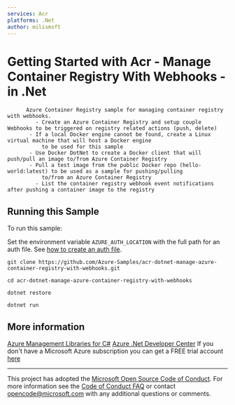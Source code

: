 ```yaml
---
services: Acr
platforms: .Net
author: milismsft
---
```


# Getting Started with Acr - Manage Container Registry With Webhooks - in .Net #

          Azure Container Registry sample for managing container registry with webhooks.
             - Create an Azure Container Registry and setup couple Webhooks to be triggered on registry related actions (push, delete)
           - If a local Docker engine cannot be found, create a Linux virtual machine that will host a Docker engine
               to be used for this sample
           - Use Docker DotNet to create a Docker client that will push/pull an image to/from Azure Container Registry
           - Pull a test image from the public Docker repo (hello-world:latest) to be used as a sample for pushing/pulling
               to/from an Azure Container Registry
             - List the container registry webhook event notifications after pushing a container image to the registry


## Running this Sample ##

To run this sample:

Set the environment variable `AZURE_AUTH_LOCATION` with the full path for an auth file. See [how to create an auth file](https://github.com/Azure/azure-sdk-for-net/blob/Fluent/AUTH.md).

    git clone https://github.com/Azure-Samples/acr-dotnet-manage-azure-container-registry-with-webhooks.git

    cd acr-dotnet-manage-azure-container-registry-with-webhooks

    dotnet restore

    dotnet run

## More information ##

[Azure Management Libraries for C#](https://github.com/Azure/azure-sdk-for-net/tree/Fluent)
[Azure .Net Developer Center](https://azure.microsoft.com/en-us/develop/net/)
If you don't have a Microsoft Azure subscription you can get a FREE trial account [here](http://go.microsoft.com/fwlink/?LinkId=330212)

---

This project has adopted the [Microsoft Open Source Code of Conduct](https://opensource.microsoft.com/codeofconduct/). For more information see the [Code of Conduct FAQ](https://opensource.microsoft.com/codeofconduct/faq/) or contact [opencode@microsoft.com](mailto:opencode@microsoft.com) with any additional questions or comments.